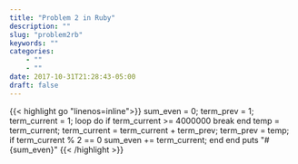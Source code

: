 ```yaml
---
title: "Problem 2 in Ruby"
description: ""
slug: "problem2rb"
keywords: ""
categories: 
    - ""
    - ""
date: 2017-10-31T21:28:43-05:00
draft: false
---
```

{{< highlight go  "linenos=inline">}}
sum_even = 0;
term_prev = 1;
term_current = 1;
loop do
    if term_current >= 4000000
        break
    end
    temp = term_current;
    term_current = term_current + term_prev;
    term_prev = temp;
    if term_current % 2 == 0
        sum_even += term_current;
    end 
end
puts "#{sum_even}"
{{< /highlight >}}
